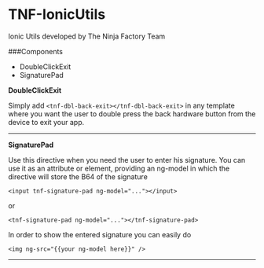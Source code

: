 # TNF-IonicUtils
Ionic Utils developed by The Ninja Factory Team


###Components
* DoubleClickExit
* SignaturePad
 
**DoubleClickExit**

Simply add ```<tnf-dbl-back-exit></tnf-dbl-back-exit>``` in any template where you want the user to double press the back hardware button from the device to exit your app.

---

**SignaturePad**

Use this directive when you need the user to enter his signature.
You can use it as an attribute or element, providing an ng-model in which the directive will store the B64 of the signature

```<input tnf-signature-pad ng-model="..."></input>```

or

```<tnf-signature-pad ng-model="..."></tnf-signature-pad>```

In order to show the entered signature you can easily do

```<img ng-src="{{your ng-model here}}" />```

---
